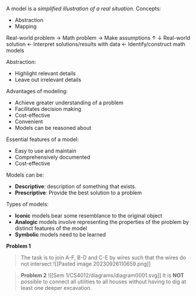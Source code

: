 A model is a _simplified illustration of a real situation_.
Concepts:
- Abstraction
- Mapping

Real-world problem →                Math problem                   →             Make assumptions
 ↑                                                                                                                      ↓
Real-world solution ← Interpret solutions/results with data ← Identify/construct math models

Abstraction:
- Highlight relevant details
- Leave out irrelevant details

Advantages of modeling:
- Achieve greater understanding of a problem
- Facilitates decision making
- Cost-effective
- Convenient
- Models can be reasoned about

Essential features of a model:
- Easy to use and maintain
- Comprehensively documented
- Cost-effective

Models can be:
- __Descriptive__: description of something that exists.
- __Prescriptive__: Provide the best solution to a problem

Types of models:
- __Iconic__ models bear some resemblance to the original object
- __Analogic__ models involve representing the properties of the problem by distinct features of the model
- __Symbolic__ models need to be learned

__Problem 1__
>The task is to join A-F, B-D and C-E by wires such that the wires do not intersect
>![[Pasted image 20230926110659.png]]


>__Problem 2__
>![[Sem 1/CS4012/diagrams/diagram0001.svg]]
>It is __NOT__ possible to connect all utilities to all houses without having to dig at least one deeper excavation.

